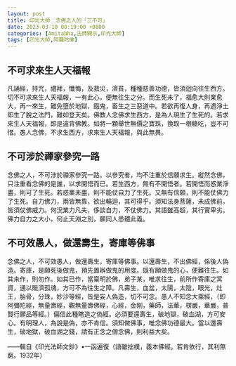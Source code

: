 ```yaml
---
layout: post
title: 印光大師：念佛之人的「三不可」
date: 2023-03-10 00:19:00 +0800
categories: [Amitabha,法師開示,印光大師]
tags: [印光大師,阿彌陀佛]
---
```


## 不可求來生人天福報

凡誦經，持咒，禮拜，懺悔，及救災，濟貧，種種慈善功德，皆須迴向往生西方。切不可求來生人天福報，一有此心，便無往生之分。而生死未了，福愈大則業愈大，再一來生，難免墮於地獄，餓鬼，畜生之三惡道中。若欲再復人身，再遇淨土即生了脫之法門，難如登天矣。佛教人念佛求生西方，是為人現生了生死的。若求來生人天福報，即是違背佛教。如將一顆舉世無價之寶珠，換取一根糖吃，豈不可惜。愚人念佛，不求生西方，求來生人天福報，與此無異。

## 不可涉於禪家參究一路

念佛之人，不可涉於禪家參究一路。以參究者，均不注重於信願求生。縱然念佛，只注重看念佛的是誰，以求開悟而已。若生西方，無有不開悟者。若開悟而惑業淨盡，則可了生死。若惑業未盡，則不能仗自力了生死。又無有信願，則不能仗佛力了生死。自力佛力，兩皆無靠，欲出輪迴，其可得乎。須知法身菩薩，未成佛前，皆須仗佛威力。何況業力凡夫，侈談自力，不仗佛力。其語雖高超，其行實卑劣。佛力自力之大小，何止天淵之別，願同人悉體此義。

## 不可效愚人，做還壽生，寄庫等佛事

念佛之人，不可效愚人，做還壽生，寄庫等佛事。以還壽生，不出佛經，係後人偽造。寄庫，是願死後做鬼，預先置辦做鬼的用度。既有願做鬼的心，便難往生。如其未作，則勿作。如其已作，當稟明於佛，弟子某，唯求往生，前所作寄庫之冥資，通以賑濟孤魂，方可不為往生之障。凡壽生，血盆，太陽，太陰，眼光，灶王，胎骨，分珠，妙沙等經，皆是妄人偽造，切不可念。愚人不知念大乘經，（即阿彌陀經，無量壽經，觀無量壽佛經，心經，金剛，藥師，法華，楞嚴，華嚴，普賢行願品等經。）偏信此種瞎造之偽經。必須要還壽生，破地獄，破血湖，方可安心。有明理人，為說是偽，亦不肯信。須知做佛事，唯念佛功德最大。當以還壽生，破地獄，破血湖之錢，請有正念之僧念佛，則利益大矣。

——輯自《印光法師文鈔》•一函遍復（語雖拙樸，義本佛經。若肯依行，其利無窮。1932年）